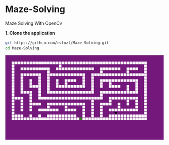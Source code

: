 # Maze-Solving
Maze Solving With OpenCv

**1. Clone the application**

```bash
git https://github.com/rslozl/Maze-Solving.git
cd Maze-Solving
```

![](https://raw.githubusercontent.com/rslozl/Maze-Solving/master/1.png)




